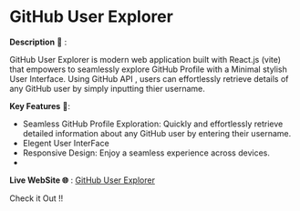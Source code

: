 #  GitHub User Explorer

 __Description__ 📝 :    
 
 GitHub User Explorer is modern web application built with React.js (vite) that empowers to seamlessly explore GitHub Profile with a Minimal stylish User Interface.
 Using GitHub API , users can effortlessly retrieve details of any GitHub user by simply inputting thier username. 


__Key Features__ 🔑:

- Seamless GitHub Profile Exploration: Quickly and effortlessly retrieve detailed information about any GitHub user by entering their username.
- Elegent User InterFace
- Responsive Design: Enjoy a seamless experience across devices.
- 

__Live WebSite 🌐__ :  [GitHub User Explorer](https://github-search7.netlify.app/)

Check it Out !!

